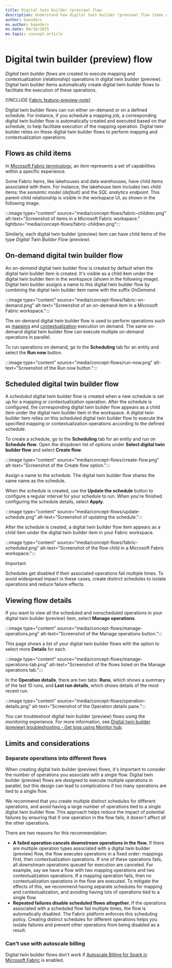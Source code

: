 ```yaml
---
title: Digital twin builder (preview) flow
description: Understand how digital twin builder (preview) flow items work.
author: baanders
ms.author: baanders
ms.date: 04/16/2025
ms.topic: concept-article
---
```


# Digital twin builder (preview) flow

*Digital twin builder flows* are created to execute mapping and contextualization (relationship) operations in digital twin builder (preview). Digital twin builder items automatically create digital twin builder flows to facilitate the execution of these operations.

[!INCLUDE [Fabric feature-preview-note](../../includes/feature-preview-note.md)]

Digital twin builder flows can run either on-demand or on a defined schedule. For instance, if you schedule a mapping job, a corresponding digital twin builder flow is automatically created and executed based on that schedule, to help facilitate execution of the mapping operation. Digital twin builder relies on these digital twin builder flows to perform mapping and contextualization operations.

## Flows as child items

In [Microsoft Fabric terminology](../../fundamentals/fabric-terminology.md), an *item* represents a set of capabilities within a specific experience.

Some Fabric items, like lakehouses and data warehouses, have child items associated with them. For instance, the lakehouse item includes two child items: the *semantic model (default)* and the *SQL analytics endpoint*. This parent-child relationship is visible in the workspace UI, as shown in the following image.

:::image type="content" source="media/concept-flows/fabric-children.png" alt-text="Screenshot of items in a Microsoft Fabric workspace." lightbox="media/concept-flows/fabric-children.png":::

Similarly, each digital twin builder (preview) item can have child items of the type *Digital Twin Builder Flow (preview)*. 

## On-demand digital twin builder flow

An *on-demand* digital twin builder flow is created by default when the digital twin builder item is created. It's visible as a child item under the digital twin builder item in the workspace (shown in the following image). Digital twin builder assigns a name to this digital twin builder flow by combining the digital twin builder item name with the suffix *OnDemand*.

:::image type="content" source="media/concept-flows/fabric-on-demand.png" alt-text="Screenshot of an on-demand item in a Microsoft Fabric workspace.":::

The on-demand digital twin builder flow is used to perform operations such as [mapping](concept-mapping.md) and [contextualization](model-perform-contextualization.md) execution on demand. The same on-demand digital twin builder flow can execute multiple on-demand operations in parallel.

To run operations on demand, go to the **Scheduling** tab for an entity and select the **Run now** button.

:::image type="content" source="media/concept-flows/run-now.png" alt-text="Screenshot of the Run now button.":::

## Scheduled digital twin builder flow

A *scheduled* digital twin builder flow is created when a new schedule is set up for a mapping or contextualization operation. After the schedule is configured, the corresponding digital twin builder flow appears as a child item under the digital twin builder item in the workspace. A digital twin builder item relies on this scheduled digital twin builder flow to execute the specified mapping or contextualization operations according to the defined schedule.

To create a schedule, go to the **Scheduling** tab for an entity and run on **Schedule flow**. Open the dropdown list of options under **Select digital twin builder flow** and select **Create flow**.

:::image type="content" source="media/concept-flows/create-flow.png" alt-text="Screenshot of the Create flow option.":::
 
Assign a name to the schedule. The digital twin builder flow shares the same name as the schedule.

When the schedule is created, use the **Update the schedule** button to configure a regular interval for your schedule to run. When you're finished configuring the schedule details, select **Apply**.

:::image type="content" source="media/concept-flows/update-schedule.png" alt-text="Screenshot of updating the schedule.":::

After the schedule is created, a digital twin builder flow item appears as a child item under the digital twin builder item in your Fabric workspace.

:::image type="content" source="media/concept-flows/fabric-scheduled.png" alt-text="Screenshot of the flow child in a Microsoft Fabric workspace.":::

>[!IMPORTANT]
>Schedules get disabled if their associated operations fail multiple times. To avoid widespread impact in these cases, create distinct schedules to isolate operations and reduce failure effects.

## Viewing flow details

If you want to view all the scheduled and nonscheduled operations in your digital twin builder (preview) item, select **Manage operations**.

:::image type="content" source="media/concept-flows/manage-operations.png" alt-text="Screenshot of the Manage operations button.":::

This page shows a list of your digital twin builder flows with the option to select more **Details** for each.

:::image type="content" source="media/concept-flows/manage-operations-tab.png" alt-text="Screenshot of the flows listed on the Manage operations tab.":::

In the **Operation details**, there are two tabs: **Runs**, which shows a summary of the last 10 runs, and **Last run details**, which shows details of the most recent run.

:::image type="content" source="media/concept-flows/operation-details.png" alt-text="Screenshot of the Operation details pane.":::

You can troubleshoot digital twin builder (preview) flows using the *monitoring* experience. For more information, see [Digital twin builder (preview) troubleshooting - Get logs using Monitor hub](resources-troubleshooting.md#get-logs-using-monitor-hub).

## Limits and considerations

### Separate operations into different flows

When creating digital twin builder (preview) flows, it's important to consider the number of operations you associate with a single flow. Digital twin builder (preview) flows are designed to execute multiple operations in parallel, but this design can lead to complications if too many operations are tied to a single flow.

We recommend that you create multiple distinct schedules for different operations, and avoid having a large number of operations tied to a single digital twin builder flow. This approach helps reduce the impact of potential failures by ensuring that if one operation in the flow fails, it doesn't affect all the other operations.

There are two reasons for this recommendation:

* **A failed operation cancels downstream operations in the flow.** If there are multiple operation types associated with a digital twin builder (preview) flow, the flow executes operations in a fixed order: mappings first, then contextualization operations. If one of these operations fails, all downstream operations queued for execution are canceled. For example, say we have a flow with two mapping operations and two contextualization operations. If a mapping operation fails, then no contextualization operations in the flow are executed. To mitigate the effects of this, we recommend having separate schedules for mapping and contextualization, and avoiding having lots of operations tied to a single flow.
* **Repeated failures disable scheduled flows altogether.** If the operations associated with a scheduled flow fail multiple times, the flow is automatically disabled. The Fabric platform enforces this scheduling policy. Creating distinct schedules for different operations helps you isolate failures and prevent other operations from being disabled as a result.

### Can't use with autoscale billing

Digital twin builder flows don't work if [Autoscale Billing for Spark in Microsoft Fabric](../../data-engineering/autoscale-billing-for-spark-overview.md) is enabled.